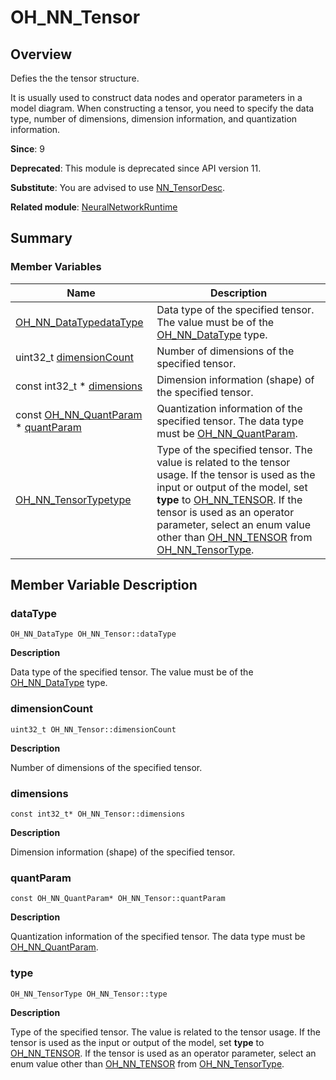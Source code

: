 # OH_NN_Tensor


## Overview

Defies the the tensor structure.

It is usually used to construct data nodes and operator parameters in a model diagram. When constructing a tensor, you need to specify the data type, number of dimensions, dimension information, and quantization information.

**Since**: 9

**Deprecated**: This module is deprecated since API version 11.

**Substitute**: You are advised to use [NN_TensorDesc](_neural_network_runtime.md#nn_tensordesc).

**Related module**: [NeuralNetworkRuntime](_neural_network_runtime.md)


## Summary


### Member Variables

| Name| Description| 
| -------- | -------- |
| [OH_NN_DataType](_neural_network_runtime.md#oh_nn_datatype)[dataType](#datatype) | Data type of the specified tensor. The value must be of the [OH_NN_DataType](_neural_network_runtime.md#oh_nn_datatype) type.| 
| uint32_t [dimensionCount](#dimensioncount) | Number of dimensions of the specified tensor.| 
| const int32_t \* [dimensions](#dimensions) | Dimension information (shape) of the specified tensor.| 
| const [OH_NN_QuantParam](_o_h___n_n___quant_param.md) \* [quantParam](#quantparam) | Quantization information of the specified tensor. The data type must be [OH_NN_QuantParam](_o_h___n_n___quant_param.md).| 
| [OH_NN_TensorType](_neural_network_runtime.md#oh_nn_tensortype)[type](#type) | Type of the specified tensor. The value is related to the tensor usage. If the tensor is used as the input or output of the model, set **type** to [OH_NN_TENSOR](_neural_network_runtime.md). If the tensor is used as an operator parameter, select an enum value other than [OH_NN_TENSOR](_neural_network_runtime.md) from [OH_NN_TensorType](_neural_network_runtime.md#oh_nn_tensortype).| 


## Member Variable Description


### dataType

```
OH_NN_DataType OH_NN_Tensor::dataType
```

**Description**

Data type of the specified tensor. The value must be of the [OH_NN_DataType](_neural_network_runtime.md#oh_nn_datatype) type.


### dimensionCount

```
uint32_t OH_NN_Tensor::dimensionCount
```

**Description**

Number of dimensions of the specified tensor.


### dimensions

```
const int32_t* OH_NN_Tensor::dimensions
```

**Description**

Dimension information (shape) of the specified tensor.


### quantParam

```
const OH_NN_QuantParam* OH_NN_Tensor::quantParam
```

**Description**

Quantization information of the specified tensor. The data type must be [OH_NN_QuantParam](_o_h___n_n___quant_param.md).


### type

```
OH_NN_TensorType OH_NN_Tensor::type
```

**Description**

Type of the specified tensor. The value is related to the tensor usage. If the tensor is used as the input or output of the model, set **type** to [OH_NN_TENSOR](_neural_network_runtime.md). If the tensor is used as an operator parameter, select an enum value other than [OH_NN_TENSOR](_neural_network_runtime.md) from [OH_NN_TensorType](_neural_network_runtime.md#oh_nn_tensortype).
